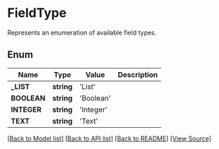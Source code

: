 ﻿# FieldType
Represents an enumeration of available field types.

## Enum
Name | Type | Value | Description
------------ | ------------- | ------------- | -------------
**_LIST** | **string** | 'List' | 
**BOOLEAN** | **string** | 'Boolean' | 
**INTEGER** | **string** | 'Integer' | 
**TEXT** | **string** | 'Text' | 

[[Back to Model list]](../README.md#documentation-for-models) [[Back to API list]](../README.md#documentation-for-api-endpoints) [[Back to README]](../README.md) [[View Source]](../src/Aspose/PDF/Model/FieldType.php)

